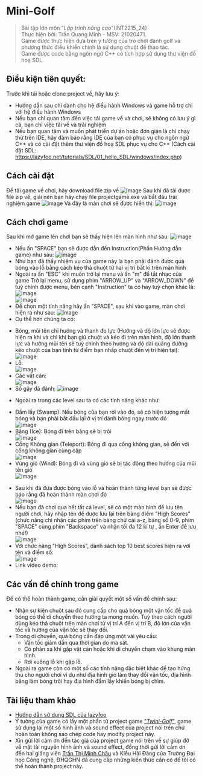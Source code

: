# Mini-Golf
> Bài tập lớn môn "_Lập trình nâng cao_"(INT2215_24)  
> Thực hiện bởi: Trần Quang Minh - MSV: 21020471.  
> Game được thực hiện dựa trên ý tưởng của trò chơi đánh golf và phương thức điều khiển chính là sử dụng chuột để thao tác.  
> Game được code bằng ngôn ngữ C++ có tích hợp sử dụng thư viện đồ hoạ SDL. 
## Điều kiện tiên quyết:  
Trước khi tải hoặc clone project về, hãy lưu ý:  
* Hướng dẫn sau chỉ dành cho hệ điều hành Windows và game hỗ trợ chỉ với hệ điều hành Windows
* Nếu bạn chỉ quan tâm đến việc tải game về và chơi, sẽ không có lưu ý gì cả, bạn chỉ việc tải về và trải nghiệm
* Nếu bạn quan tâm và muốn phát triển dự án hoặc đơn giản là chỉ chạy thử trên IDE, hãy đảm bảo rằng IDE của bạn có phục vụ cho ngôn ngữ C++ và có cài đặt thêm thư viện đồ hoạ SDL phục vụ cho C++ (Cách cài đặt SDL: https://lazyfoo.net/tutorials/SDL/01_hello_SDL/windows/index.php)
## Cách cài đặt
Để tải game về chơi, hãy download file zip về
![image](https://user-images.githubusercontent.com/89717384/170001630-6e0aef9c-eb44-455a-8b03-0fe87cfc9b22.png)
Sau khi đã tải được file zip về, giải nén bạn hãy chạy file projectgame.exe và bắt đầu trải nghiệm game
![image](https://user-images.githubusercontent.com/89717384/170001996-d13d5987-d18c-41fc-bd11-6922c575488d.png)
Và đây là màn chơi sẽ được hiển thị: 
![image](https://user-images.githubusercontent.com/89717384/170002126-58684ae4-2f57-444f-8311-858aa5d1c996.png)
## Cách chơi game
Sau khi mở game lên chơi bạn sẽ thấy hiện lên màn hình như sau:
![image](https://user-images.githubusercontent.com/89717384/170002747-34876afe-64d9-409f-bd64-f99c0a4dab99.png)
- Nếu ấn "SPACE" bạn sẽ được dẫn đến Instruction(Phần Hướng dẫn game) như sau:
![image](https://user-images.githubusercontent.com/89717384/170002999-ef9fc021-6c26-4dd3-9956-c7beb31e9d24.png)
- Như bạn đã thấy nhiệm vụ của game này là bạn phải đánh được quả bóng vào lỗ bằng cách kéo thả chuột từ hai vị trí bất kì trên màn hình
- Ngoài ra ấn "ESC" khi muốn trở lại menu và ấn "m" để tắt nhạc của game
Trở lại menu, sử dụng phím "ARROW_UP" và "ARROW_DOWN" để tuỳ chỉnh được menu, bên cạnh "Instruction" ta có hay tuỳ chọn khác là:
![image](https://user-images.githubusercontent.com/89717384/170004402-c9eb1ada-762f-4ce0-b808-2da1e076abd7.png)  
![image](https://user-images.githubusercontent.com/89717384/170004458-b770fd10-8920-46a6-9e74-a65774d78146.png)  
- Để chọn một tính năng hãy ấn "SPACE", sau khi vào game, màn chơi hiện ra như sau:
![image](https://user-images.githubusercontent.com/89717384/170005029-1e443df6-ca7e-43ca-af96-84970b6ae2d6.png)
- Cụ thể hơn chúng ta có:
+ Bóng, mũi tên chỉ hướng và thanh đo lực (Hướng và dộ lớn lực sẽ được hiện ra khi và chỉ khi bạn giữ chuột và kéo đi trên màn hình, độ lớn thanh lực và hướng mũi tên sẽ tuỳ chỉnh theo hướng và độ dài quãng đường kéo chuột của bạn tính từ điểm bạn nhấp chuột đến vị trí hiện tại):  
![image](https://user-images.githubusercontent.com/89717384/170005476-33407eff-0fb2-4963-ac63-f7cdf8b11508.png)
+ Lỗ:  
![image](https://user-images.githubusercontent.com/89717384/170005907-19befec2-3404-4e05-9754-663a2dfcf7a8.png)  
+ Các vật cản:   
![image](https://user-images.githubusercontent.com/89717384/170006070-6bae5228-51fe-4d04-a2f2-4e4e3e075f7b.png)  
+ Số gậy đã đánh: 
![image](https://user-images.githubusercontent.com/89717384/170006359-acbbc69e-7f07-4d02-aea5-098f06afa31d.png)
- Ngoài ra trong các level sau ta có các tính năng khác như: 
+ Đầm lầy (Swamp): Nếu bóng của bạn rơi vào đó, sẽ có hiện tượng mất bóng và bạn phải bắt đầu lại ở vị trí đánh bóng ngay trước đó  
![image](https://user-images.githubusercontent.com/89717384/170007138-47e4ea23-e113-4547-bef6-18e0dbfe5b98.png) 
+ Băng (Ice):  Bóng đi trên băng sẽ bị trôi  
![image](https://user-images.githubusercontent.com/89717384/170007662-93f087c2-874e-444b-958a-703035c6ec40.png)
+ Cổng Không gian (Teleport):  Bóng đi qua cổng không gian, sẽ đến với cổng không gian cùng cặp  
![image](https://user-images.githubusercontent.com/89717384/170007305-7a4cdb80-cc2e-4f1b-9475-9949e2749723.png)
+ Vùng gió (Wind):  Bóng đi và vùng gió sẽ bị tác động theo hướng của mũi tên gió  
![image](https://user-images.githubusercontent.com/89717384/170007508-21548a6b-d09c-455c-bc13-e937c3db3b7b.png)
- Sau khi đã đưa được bóng vào lỗ và hoàn thành từng level bạn sẽ được báo rằng đã hoàn thành màn chơi đó  
![image](https://user-images.githubusercontent.com/89717384/170008469-0da1314d-1d1c-41e4-9e19-a09a54aa8e97.png)
- Nếu bạn đã chơi qua hết tất cả level, sẽ có một màn hình để lưu tên người chơi, hãy nhập tên để được lưu lại trên bảng điểm "High Scores" (chức năng chỉ nhận các phím trên bảng chữ cái a-z, bảng số 0-9, phím "SPACE" cùng phím "Backspace" và nhận tối đa 12 kí tự , ấn Enter để lưu nhé!)     
![image](https://user-images.githubusercontent.com/89717384/170008940-a24a23fc-a8f1-4d80-8350-0687c85c2f05.png)
- Với chức năng "High Scores", danh sách top 10 best scores hiện ra với tên và điểm số:  
![image](https://user-images.githubusercontent.com/89717384/170009915-2904feca-b861-4202-81c7-f427e584dc40.png)
- Link video demo: 
## Các vấn đề chính trong game
Để có thể hoàn thành game, cần giải quyết một số vấn đề chính sau:
- Nhận sự kiện chuột sau đó cung cấp cho quả bóng một vận tốc để quả bóng có thể di chuyển theo hướng ta mong muốn. Tuỳ theo cách người dùng kéo thả chuột trên màn chơi từ vị trí A đến vị trí B, độ lớn của vận tốc và hướng của vận tốc sẽ thay đổi.
- Trong di chuyển, quả bóng cần đáp ứng một vài yêu cầu:
  + Vận tốc giảm dần qua thời gian do ma sát.
  + Có phản xạ khi gặp vật cản hoặc khi di chuyển chạm vào khung màn hình.
  + Rơi xuống lỗ khi gặp lỗ.
- Ngoài ra game còn có một số các tính năng đặc biệt khác để tạo hứng thú cho người chơi ví dụ như địa hình gió làm thay đổi vận tốc, địa hình băng làm bóng trôi hay địa hình đầm lầy khiến bóng bị chìm.
## Tài liệu tham khảo
- [Hướng dẫn sử dụng SDL của lazyfoo](https://lazyfoo.net/tutorials/SDL/index.php)
- Ý tưởng của game có lấy một phần từ project game ["_Twini-Golf_"](https://github.com/PolyMarsDev/Twini-Golf), game sử dụng lại một số hình ảnh và sound effect của project nói trên chứ hoàn toàn không sao chép code hay modify project này.
- Xin gửi lời cảm ơn đến tác giả của project game nói trên về sự giúp đỡ về mặt tài nguyên hình ảnh và sound effect, đồng thời gửi lời cảm ơn đến hai giảng viên [Trần Thị Minh Châu](https://github.com/chauttm) và Kiều Hải Đăng của Trường Đại học Công nghệ, ĐHQGHN đã cung cấp những kiến thức cần có để tôi có thể hoàn thành project này.
